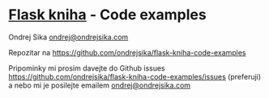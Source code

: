 # [Flask kniha](http://ondrejsika.com/books/python-kniha) - Code examples

Ondrej Sika <ondrej@ondrejsika.com>

Repozitar na <https://github.com/ondrejsika/flask-kniha-code-examples>

Pripominky mi prosim davejte do Github issues <https://github.com/ondrejsika/flask-kniha-code-examples/issues> (preferuji) a nebo mi je posilejte emailem <ondrej@ondrejsika.com>

